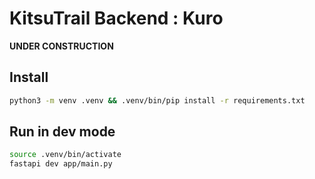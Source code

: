 # KitsuTrail Backend : Kuro
**UNDER CONSTRUCTION**

## Install
```bash
python3 -m venv .venv && .venv/bin/pip install -r requirements.txt
```

## Run in dev mode
```bash
source .venv/bin/activate
fastapi dev app/main.py
```
